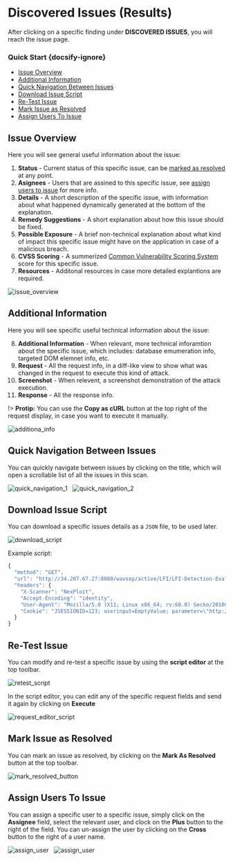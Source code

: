 # Discovered Issues (Results)
After clicking on a specific finding under **DISCOVERED ISSUES**, you will reach the issue page.

### Quick Start {docsify-ignore}
- [Issue Overview](#issue-overview)
- [Additional Information](#additional-information)
- [Quick Navigation Between Issues](#quick-navigation-between-issues)
- [Download Issue Script](#download-issue-script)
- [Re-Test Issue](#re-test-issue)
- [Mark Issue as Resolved](#mark-issue-as-resolved)
- [Assign Users To Issue](#assign-users-to-issue)

## Issue Overview
Here you will see general useful information about the issue:
1. **Status** - Current status of this specific issue, can be [marked as resolved](#mark-as-resolved) at any point.
2. **Asignees** - Users that are assined to this specific issue, see [assign users to issue](#assign-users-to-issue) for more info.
3. **Details** - A short description of the specific issue, with information about what happened dynamically generated at the bottom of the explanation.
4. **Remedy Suggestions** - A short explanation about how this issue should be fixed.
5. **Possible Exposure** - A brief non-technical explanation about what kind of impact this specific issue might have on the application in case of a malicious breach.
6. **CVSS Scoring** - A summerized [Common Vulnerability Scoring System](https://en.wikipedia.org/wiki/Common_Vulnerability_Scoring_System) score for this specific issue.
7. **Resources** - Additonal resources in case more detailed explantions are required.

![issue_overview](media/issue-details-overview.png)

## Additional Information
Here you will see specific useful technical information about the issue:

8. **Additional Information** - When relevant, more technical inforamtion about the specific issue, which includes: database emumeration info, targeted DOM elemnet info, etc.
9. **Request** - All the request info, in a diff-like view to show what was changed in the request to execute this kind of attack.
10. **Screenshot** - When relevent, a screenshot demonstration of the attack execution.
11. **Response** - All the response info.

!> **Protip:** You can use the **Copy as cURL** button at the top right of the request display, in case you want to execute it manually.

![additiona_info](media/issue-details-additional-info.png)

## Quick Navigation Between Issues
You can quickly navigate between issues by clicking on the title, which will open a scrollable list of all the issues in this scan.

![quick_navigation_1](media/issue-details-quick-navigation-01.png ':size=100%') &nbsp;
![quick_navigation_2](media/issue-details-quick-navigation-02.png ':size=100%')


## Download Issue Script
You can download a specific issues details as a `JSON` file, to be used later.

![download_script](media/issue-details-download-script-button.png)

Example script:
```js
{
  "method": "GET",
  "url": "http://34.207.67.27:8080/wavsep/active/LFI/LFI-Detection-Evaluation-GET-200Error/Case02-LFI-FileClass-FilenameContext-Unrestricted-FileDirective-DefaultFullInput-AnyPathReq-Read.jsp?target=file%3A%2F%2F..%5C..%5C..%5C..%5C..%5C..%5C..%5C..%5C..%5C..%5C..%5C..%5C..%5C..%5C..%5C%2Fetc%2Fpasswd%3Froot%2Fapache-tomcat-8.0.27%2Fwebapps%2Fwavsep%2Factive%2FLFI%2FLFI-Detection-Evaluation-GET-200Error%2Fcontent.ini",
  "headers": {
    "X-Scanner": "NexPloit",
    "Accept-Encoding": "identity",
    "User-Agent": "Mozilla/5.0 (X11; Linux x86_64; rv:68.0) Gecko/20100101 Firefox/68.0",
    "Cookie": "JSESSIONID=123; userinput=EmptyValue; parameter=\"http://M5BBaIfz2yls0KrjzzrN5Q?com\""
  }
}
```

## Re-Test Issue
You can modify and re-test a specific issue by using the **script editor** at the top toolbar.

![retest_script](media/issue-details-modify-script-button.png)

In the script editor, you can edit any of the specific request fields and send it again by clicking on **Execute**

![request_editor_script](media/issue-details-request-editor.png)

## Mark Issue as Resolved
You can mark an issue as resolved, by clicking on the **Mark As Resolved** button at the top toolbar.

![mark_resolved_button](media/issue-details-mark-resolved-button.png)

## Assign Users To Issue
You can assign a specific user to a specific issue, simply click on the **Assignee** field, select the relevant user, and clock on the **Plus** button to the right of the field. You can un-assign the user by clicking on the **Cross** button to the right of a user name.

![assign_user](media/issue-details-assign-user-01.png) &nbsp;
![assign_user](media/issue-details-assign-user-02.png)
